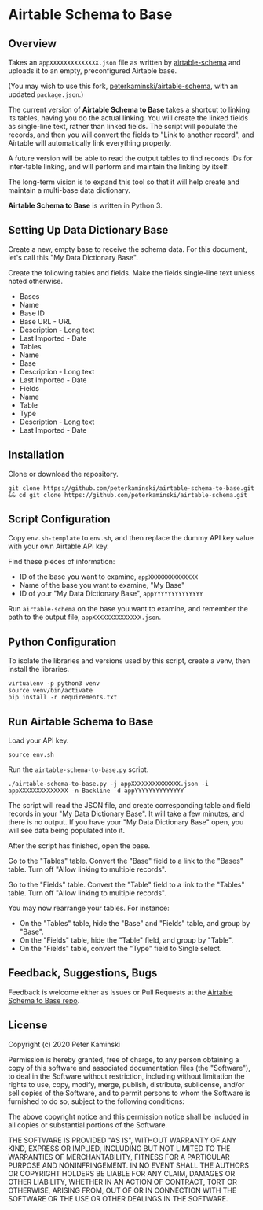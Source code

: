 # Airtable Schema to Base

## Overview

Takes an `appXXXXXXXXXXXXXX.json` file as written by [airtable-schema](https://github.com/cape-io/airtable-schema) and uploads it to an empty, preconfigured Airtable base.

(You may wish to use this fork, [peterkaminski/airtable-schema](https://github.com/peterkaminski/airtable-schema), with an updated `package.json`.)

The current version of **Airtable Schema to Base** takes a shortcut to linking its tables, having you do the actual linking. You will create the linked fields as single-line text, rather than linked fields. The script will populate the records, and then you will convert the fields to "Link to another record", and Airtable will automatically link everything properly.

A future version will be able to read the output tables to find records IDs for inter-table linking, and will perform and maintain the linking by itself.

The long-term vision is to expand this tool so that it will help create and maintain a multi-base data dictionary.

**Airtable Schema to Base** is written in Python 3.

## Setting Up Data Dictionary Base

Create a new, empty base to receive the schema data. For this document, let's call this "My Data Dictionary Base".

Create the following tables and fields. Make the fields single-line text unless noted otherwise.

* Bases
 * Name
 * Base ID
 * Base URL - URL
 * Description - Long text
 * Last Imported - Date
* Tables
 * Name
 * Base
 * Description - Long text
 * Last Imported - Date
* Fields
 * Name
 * Table
 * Type
 * Description - Long text
 * Last Imported - Date

## Installation

Clone or download the repository.

```shell
git clone https://github.com/peterkaminski/airtable-schema-to-base.git && cd git clone https://github.com/peterkaminski/airtable-schema.git
```

## Script Configuration

Copy `env.sh-template` to `env.sh`, and then replace the dummy API key value with your own Airtable API key.

Find these pieces of information:

* ID of the base you want to examine, `appXXXXXXXXXXXXXX`
* Name of the base you want to examine, "My Base"
* ID of your "My Data Dictionary Base", `appYYYYYYYYYYYYYY`

Run `airtable-schema` on the base you want to examine, and remember the path to the output file, `appXXXXXXXXXXXXXX.json`.

## Python Configuration

To isolate the libraries and versions used by this script, create a venv, then install the libraries.

```shell
virtualenv -p python3 venv
source venv/bin/activate
pip install -r requirements.txt
```

## Run Airtable Schema to Base

Load your API key.

```shell
source env.sh
```

Run the `airtable-schema-to-base.py` script.

```shell
./airtable-schema-to-base.py -j appXXXXXXXXXXXXXX.json -i appXXXXXXXXXXXXXX -n Backline -d appYYYYYYYYYYYYYY
```

The script will read the JSON file, and create corresponding table and field records in your "My Data Dictionary Base". It will take a few minutes, and there is no output. If you have your "My Data Dictionary Base" open, you will see data being populated into it.

After the script has finished, open the base.

Go to the "Tables" table. Convert the "Base" field to a link to the "Bases" table. Turn off "Allow linking to multiple records".

Go to the "Fields" table. Convert the "Table" field to a link to the "Tables" table. Turn off "Allow linking to multiple records".

You may now rearrange your tables. For instance:

* On the "Tables" table, hide the "Base" and "Fields" table, and group by "Base".
* On the "Fields" table, hide the "Table" field, and group by "Table".
* On the "Fields" table, convert the "Type" field to Single select.

## Feedback, Suggestions, Bugs

Feedback is welcome either as Issues or Pull Requests at the [Airtable Schema to Base repo](https://github.com/peterkaminski/airtable-schema-to-base).

## License

Copyright (c) 2020 Peter Kaminski

Permission is hereby granted, free of charge, to any person obtaining a copy
of this software and associated documentation files (the "Software"), to deal
in the Software without restriction, including without limitation the rights
to use, copy, modify, merge, publish, distribute, sublicense, and/or sell
copies of the Software, and to permit persons to whom the Software is
furnished to do so, subject to the following conditions:

The above copyright notice and this permission notice shall be included in all
copies or substantial portions of the Software.

THE SOFTWARE IS PROVIDED "AS IS", WITHOUT WARRANTY OF ANY KIND, EXPRESS OR
IMPLIED, INCLUDING BUT NOT LIMITED TO THE WARRANTIES OF MERCHANTABILITY,
FITNESS FOR A PARTICULAR PURPOSE AND NONINFRINGEMENT. IN NO EVENT SHALL THE
AUTHORS OR COPYRIGHT HOLDERS BE LIABLE FOR ANY CLAIM, DAMAGES OR OTHER
LIABILITY, WHETHER IN AN ACTION OF CONTRACT, TORT OR OTHERWISE, ARISING FROM,
OUT OF OR IN CONNECTION WITH THE SOFTWARE OR THE USE OR OTHER DEALINGS IN THE
SOFTWARE.
